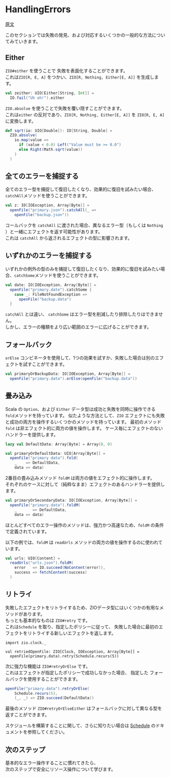 # HandlingErrors

[原文](https://zio.dev/docs/overview/overview_handling_errors)  

このセクションでは失敗の発見、および対応するいくつかの一般的な方法についてみていきます。

## Either

`ZIO#either` を使うことで 失敗を表面化することができます。  
これは`ZIO[R, E, A]` をつかい、`ZIO[R, Nothing, Either[E, A]]` を生成します。  
```scala
val zeither: UIO[Either[String, Int]] =
  IO.fail("Uh oh!").either
```

`ZIO.absolve`   を使うことで失敗を覆い隠すことができます。  
これは`either` の反対であり、`ZIO[R, Nothing, Either[E, A]]` を `ZIO[R, E, A]` に変換します。  
```scala
def sqrt(io: UIO[Double]): IO[String, Double] =
  ZIO.absolve(
    io.map(value =>
      if (value < 0.0) Left("Value must be >= 0.0")
      else Right(Math.sqrt(value))
    )
  )
```

## 全てのエラーを捕捉する

全てのエラー型を捕捉して復旧したくなり、効果的に復旧を試みたい場合、`catchAll`メソッドを使うことができます。
```scala
val z: IO[IOException, Array[Byte]] =
  openFile("primary.json").catchAll(_ =>
    openFile("backup.json"))
```

コールバックを `catchAll` に渡された場合、異なるエラー型（もしくは `Nothing` ）と一緒にエフェクトを返す可能性があります。  
これは `catchAll` から返されるエフェクトの型に影響されます。

## いずれかのエラーを捕捉する

いずれかの例外の型のみを捕捉して復旧したくなり、効果的に復旧を試みたい場合、`catchSome`メソッドを使うことができます。
```scala
val date: IO[IOException, Array[Byte]] =
  openFile("primary.date").catchSome {
    case _: FileNotFoundException =>
      openFile("backup.data")
  }
```

`catchAll` とは違い、 `catchSome` はエラー型を削減したり排除したりはできません。  
しかし、エラーの種類をより広い範囲のエラーに広げることができます。

## フォールバック

`orElse` コンビネータを使用して、1つの効果を試すか、失敗した場合は別のエフェクトを試すことができます。

```scala
val primaryOrBackupData: IO[IOException, Array[Byte]] = 
  openFile("primary.data").orElse(openFile("backup.data"))
```

## 畳み込み

Scala の `Option`、および  `Either`  データ型は成功と失敗を同時に操作できる `fold`メソッドを持っています。
似たような方法として、`ZIO` エフェクトにも失敗と成功の両方を操作するいくつかのメソッドを持っています。
最初のメソッド `fold` は非エフェクト的に両方の値を操作します。 ケース毎にエフェクトのないハンドラーを提供します。
```scala
lazy val DefaultData: Array[Byte] = Array(0, 0)

val primaryOrDefaultData: UIO[Array[Byte]] =
  openFile("primary data").fold(
    _    => DefaultData,
    data => data)
```

2番目の畳み込みメソッド `foldM` は両方の値をエフェクト的に操作します。  
それぞれのケースに対して（純粋なまま）エフェクトのあるハンドラーを提供します。
```scala
val primaryOrSecondaryData: IO[IOException, Array[Byte]] =
  openFile("primary.data").foldM(
    _       => DefaultData,
    data => data)
```
 ほとんどすべてのエラー操作のメソッドは、強力かつ高速なため、`foldM` の条件で定義されています。  

以下の例では、`foldM` は `readUrls` メソッドの両方の値を操作するのに使われています。
```scala
val urls: UIO[Content] =
  readUrls("urls.json").foldM(
    error   => IO.succeed(NoContent(error)), 
    success => fetchContent(success)
  )
```

## リトライ

失敗したエフェクトをリトライするため、ZIOデータ型にはいくつかの有用なメソッドがあります。  
もっとも基本的なものは `ZIO#retry` です。  
これは`Schedule` を取り、指定したポリシーに従って、 失敗した場合に最初のエフェクトをリトライする新しいエフェクトを返します。
```
import zio.clock._

val retriedOpenFile: ZIO[Clock, IOException, Array[Byte]] =
  openFile(primary.data).retry(Schedule.recurs(5))
```

次に強力な機能は `ZIO#retryOrElse` です。  
これはエフェクトが指定したポリシーで成功しなかった場合、 指定した フォールバックを使用することができます。
```scala
openFile("primary.data").retryOrElse(
    Schedule.recurs(5),
    (_, _) => ZIO.succeed(DefaultData))
```

最後のメソッド `ZIO#retryOrElseEither` はフォールバックに対して異なる型を返すことができます。

スケジュールを構築することに関して、さらに知りたい場合は [Schedule]() のドキュメントを参照してください。


## 次のステップ

基本的なエラー操作することに慣れてきたら、  
次のステップで安全にリソース操作について学びます。
